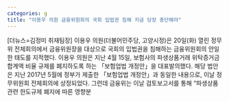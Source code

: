 ```yaml
---
categories: g
title: "이용우 의원 금융위원회의 국회 입법권 침해 지금 당장 중단해야"
---
```

[더뉴스=김정미 취재팀장] 이용우 의원(더불어민주당, 고양시정)은 20일(화) 열린 정무위 전체회의에서 금융위원장을 대상으로 국회의 입법권을 침해하는 금융위원회의 안일한 태도를 지적했다. 이용우 의원은 지난 4월 15일, 보험사의 파생상품거래 위탁증거금 합계액 비율 규제를 폐지하도록 하는 「보험업법 개정안」을 대표발의했다. 해당 법안은 지난 2017년 5월에 정부가 제출한 「보험업법 개정안」과 동일한 내용으로, 이날 정무위원회 전체회의에 상정되었다. 그런데 금융위는 이날 검토보고서를 통해 “파생상품 관련 한도규제 폐지에 따른 영향분